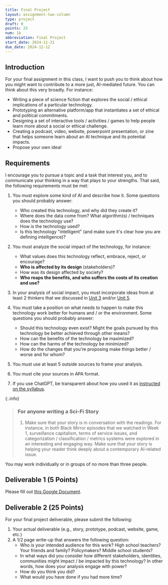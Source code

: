 ```yaml
---
title: Final Project
layout: assignment-two-column
type: project
draft: 0
points: 25
num: 1b
abbreviation: Final Project
start_date: 2024-11-21
due_date: 2024-12-12
---
```


<style>
h4 {
    margin: 5px 0;
}

.info {
    padding: 20px;
}
.info h3 {
    margin: 0 0 10px 0;
}
article ol > li {
    margin-bottom: 20px;
}
</style>

## Introduction
For your final assignment in this class, I want to push you to think about how you might want to contribute to a more just, AI-mediated future. You can think about this very broadly. For instance:

* Writing a piece of science fiction that explores the social / ethical implications of a particular technology.
* Prototyping an alternative platform/app that instantiates a set of ethical and political commitments.
* Designing a set of interactive tools / activities / games to help people learn more about a social or ethical challenge.
* Creating a podcast, video, website, powerpoint presentation, or zine that helps someone learn about an AI technique and its potential impacts.
* Propose your own idea!

## Requirements
I encourage you to pursue a topic and a task that interest you, and to communicate your thinking in a way that plays to your strengths. That said, the following requirements must be met:

1. You must explore some kind of AI and describe how it. Some questions you should probably answer:
    * Who created this technology, and why did they create it?
    * Where does the data come from? What algorithm(s) / techniques does the technology use? 
    * How is the technology used?
    * Is this technology "intelligent" (and make sure it's clear how you are defining intelligence)?

1. You must analyze the social impact of the technology, for instance:
    * What values does this technology reflect, embrace, reject, or encourage?
    * **Who is affected by its design** (stakeholders)?
    * How was its design affected by society?
    * **Who reaps the benefits, and who suffers the costs of its creation and use?**

1. In your analysis of social impact, you must incorporate ideas from at least 2 thinkers that we discussed in [Unit 3](/fall2024/#topic_3) and/or [Unit 5](/fall2024/#topic_5).

1. You must take a position on what needs to happen to make this technology work better for humans and / or the environment. Some questions you should probably answer:
    * Should this technology even exist? Might the goals pursued by this technology be better achieved through other means?
    * How can the benefits of the technology be maximized?
    * How can the harms of the technology be minimized?
    * How do the changes that you're proposing make things better / worse and for whom?

1. You must use at least 5 outside sources to frame your analysis.

1. You must cite your sources in APA format.

1. If you use ChatGPT, be transparent about how you used it as [instructed on the syllabus](../syllabus/#id_chatgpt-policy-adapted-from-boston-university).

{:.info}
> ### For anyone writing a Sci-Fi Story
> 1. Make sure that your story is in conversation with the readings. For instance, in both Black Mirror episodes that we watched in Week 1, surveillance capitalism, terms of service issues, and categorization / classification / metrics systems were explored in an interesting and engaging way. Make sure that your story is helping your reader think deeply about a contemporary AI-related issue.

You may work individually or in groups of no more than three people. 


## Deliverable 1 (5 Points)
Please fill out <a href="https://docs.google.com/document/d/1TurYqnzeyGhZcSTVcdw7Vzn2uYa3eXJ9hB5coGPrn0I/edit?usp=sharing" target="_blank">this Google Document</a>.


## Deliverable 2 (25 Points)
For your final project deliverable, please submit the following:

1. Your actual deliverable (e.g., story, prototype, podcast, website, game, etc.)
1. A 1/2 page write-up that answers the following question:
    * Who is your intended audience for this work? High school teachers? Your friends and family? Policymakers? Middle school students?
    * In what ways did you consider how different stakeholders, identities, communities might impact / be impacted by this technology? In other words, how does your analysis engage with power?
    * How do you think you did?
    * What would you have done if you had more time?
